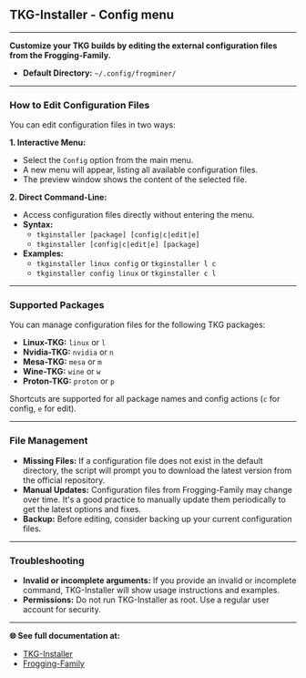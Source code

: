 ## TKG-Installer - Config menu

---

**Customize your TKG builds by editing the external configuration files from the Frogging-Family.**

- **Default Directory:** `~/.config/frogminer/`

---

### How to Edit Configuration Files

You can edit configuration files in two ways:

**1. Interactive Menu:**
- Select the `Config` option from the main menu.
- A new menu will appear, listing all available configuration files.
- The preview window shows the content of the selected file.

**2. Direct Command-Line:**
- Access configuration files directly without entering the menu.
- **Syntax:**
  - `tkginstaller [package] [config|c|edit|e]`
  - `tkginstaller [config|c|edit|e] [package]`
- **Examples:**
  - `tkginstaller linux config` or `tkginstaller l c`
  - `tkginstaller config linux` or `tkginstaller c l`

---

### Supported Packages

You can manage configuration files for the following TKG packages:

- **Linux-TKG:** `linux` or `l`
- **Nvidia-TKG:** `nvidia` or `n`
- **Mesa-TKG:** `mesa` or `m`
- **Wine-TKG:** `wine` or `w`
- **Proton-TKG:** `proton` or `p`

Shortcuts are supported for all package names and config actions (`c` for config, `e` for edit).

---

### File Management

- **Missing Files:** If a configuration file does not exist in the default directory, the script will prompt you to download the latest version from the official repository.
- **Manual Updates:** Configuration files from Frogging-Family may change over time. It's a good practice to manually update them periodically to get the latest options and fixes.
- **Backup:** Before editing, consider backing up your current configuration files.

---

### Troubleshooting

- **Invalid or incomplete arguments:** If you provide an invalid or incomplete command, TKG-Installer will show usage instructions and examples.
- **Permissions:** Do not run TKG-Installer as root. Use a regular user account for security.

---

**🌐 See full documentation at:**

- [TKG-Installer](https://github.com/damachine/tkginstaller)
- [Frogging-Family](https://github.com/Frogging-Family/)
